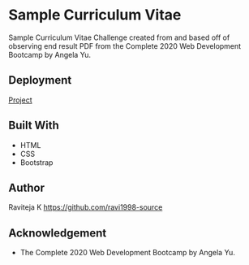 # Sample Curriculum Vitae
Sample Curriculum Vitae Challenge created from and based off of observing end result PDF from the Complete 2020 Web Development Bootcamp by Angela Yu.
## Deployment
[Project](https://ravi1998-source.github.io/My-CV/)


## Built With
* HTML
* CSS
* Bootstrap

## Author
Raviteja K https://github.com/ravi1998-source

## Acknowledgement
* The Complete 2020 Web Development Bootcamp by Angela Yu.
